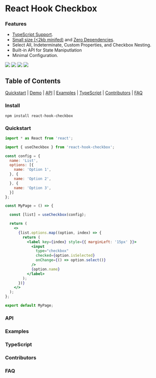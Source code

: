# React Hook Checkbox

### Features

- [TypeScript Support](./index.d.ts ).
- [Small size (<2kb minifed)](https://bundlephobia.com/package/react-hook-checkbox@latest) and [Zero Dependencies](./package.json).
- Select All, Indeterminate, Custom Properties, and Checkbox Nesting.
- Built-in API for State Maniputlation
- Minimal Configuration. 

[![](https://img.shields.io/npm/dt/react-hook-checkbox.svg)](https://www.npmjs.com/package/react-hook-checkbox)
[![](https://img.shields.io/librariesio/dependents/npm/react-hook-checkbox)](https://libraries.io/npm/react-hook-checkbox)
[![](https://img.shields.io/npm/l/react-hook-checkbox)](https://github.com/nfrederick023/react-hook-checkbox/blob/main/LICENSE)
[![](https://img.shields.io/bundlephobia/min/react-hook-checkbox)](https://bundlephobia.com/package/react-hook-checkbox@latest)



## Table of Contents

[Quickstart](#quickstart) | 
[Demo](https://nfrederick023.github.io/react-hook-checkbox/) |
[API](#api) | 
[Examples](#examples) | 
[TypeScript](#typescript) | 
[Contributors](#contributors) | 
[FAQ](#faq) 

### Install

    npm install react-hook-checkbox

### Quickstart

```jsx
import * as React from 'react';

import { useCheckbox } from 'react-hook-checkbox';

const config = {
  name: 'List',
  options: [{
    name: 'Option 1',
  }, {
    name: 'Option 2',
  }, {
    name: 'Option 3',
  }]
};

const MyPage = () => {

  const [list] = useCheckbox(config);

  return (
    <>
      {list.options.map((option, index) => {
        return (
          <label key={index} style={{ marginLeft: '15px' }}>
            <input
              type="checkbox"
              checked={option.isSelected}
              onChange={() => option.select()}
            />
            {option.name}
          </label>
        );
      })}
    </>
  );
};

export default MyPage;
```
### API
### Examples
### TypeScript
### Contributors
### FAQ
